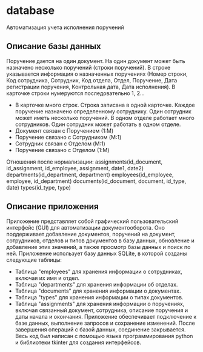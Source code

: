# database
Автоматизация учета исполнения поручений
## Описание базы данных
Поручение дается на один документ. На один документ может быть назначено несколько поручений (строки поручений).
В строке указывается информация о назначенных поручениях (Номер строки, Код сотрудника, Сотрудник, Код отдела, Отдел, Поручение, Дата регистрации поручения, Контрольная дата, Дата исполнения).
В карточке строки нумеруются последовательно 1, 2…
- В карточке много строк. Строка записана в одной карточке. 
Каждое поручение назначено определенному сотруднику. Один сотрудник может иметь несколько поручений.
В одном отделе работает много сотрудников. Один сотрудник может работать в одном отделе.
- Документ связан с Поручением (1:M)
- Поручение связано с Сотрудником (M:1)
- Сотрудник связан с Отделом (M:1)
- Поручение связано с Отделом (1:M)

Отношения после нормализации:
assignments(id_document, id_assignment, id_employee, assignment, date1, date2) departments(id_department, department)
employees(id_employee, employee, id_department) 
documents(id_document, document, id_type, date)
types(id_type, type)

## Описание приложения
Приложение представляет собой графический пользовательский интерфейс (GUI) для автоматизации документооборота. Оно поддерживает добавление документов, поручений на документ, сотрудников, отделов и типов документов в базу данных, обновление и добавление этих значений, а также просмотр базы данных и поиск по ней.
Приложение использует базу данных SQLite, в которой созданы следующие таблицы:
- Таблица "employees" для хранения информации о сотрудниках, включая их имя и отдел.
- Таблица "departments" для хранения информации об отделах.
- Таблица "documents" для хранения информации о документах.
- Таблица "types" для хранения информации о типах документов.
- Таблица "assignments" для хранения информации о поручениях, включая связанный документ, сотрудника, описание поручения и даты начала и окончания.
Приложение обеспечивает подключение к базе данных, выполнение запросов и сохранение изменений. После завершения операций с базой данных, соединение закрывается. Весь код был написан с помощью языка программирования python и библиотеки tkinter для создания интерфейсов.
